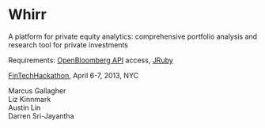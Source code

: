 Whirr
=====================

A platform for private equity analytics: comprehensive portfolio analysis and research tool for private investments

Requirements: [OpenBloomberg API](http://www.openbloomberg.com) access, [JRuby](https://github.com/jruby/jruby)

[FinTechHackathon](http://www.fintechhack.com), April 6-7, 2013, NYC

Marcus Gallagher<br/>
Liz Kinnmark<br/>
Austin Lin<br/>
Darren Sri-Jayantha

